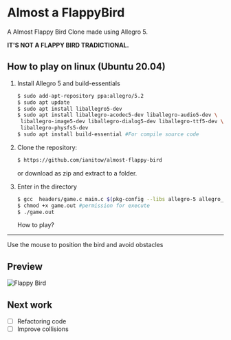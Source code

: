 # Almost a FlappyBird

A Almost Flappy Bird Clone made using Allegro 5.

**IT'S NOT A FLAPPY BIRD TRADICTIONAL.**

## How to play on linux (Ubuntu 20.04)

1. Install Allegro 5 and build-essentials

   ```bash
   $ sudo add-apt-repository ppa:allegro/5.2
   $ sudo apt update
   $ sudo apt install liballegro5-dev
   $ sudo apt install liballegro-acodec5-dev liballegro-audio5-dev \
    liballegro-image5-dev liballegro-dialog5-dev liballegro-ttf5-dev \
    liballegro-physfs5-dev
   $ sudo apt install build-essential #For compile source code
   ```

1. Clone the repository:

   ```bash
   $ https://github.com/ianitow/almost-flappy-bird
   ```

   or download as zip and extract to a folder.

1. Enter in the directory

   ```bash
   $ gcc  headers/game.c main.c $(pkg-config --libs allegro-5 allegro_font-5 allegro_image-5 allegro_ttf-5 allegro_dialog-5 allegro_audio-5 allegro_acodec-5 allegro_primitives-5) -o game.out
   $ chmod +x game.out #permission for execute
   $ ./game.out
   ```

   How to play?

---

Use the mouse to position the bird and avoid obstacles

## Preview

![Flappy Bird](images/preview.gif)

## Next work

- [ ] Refactoring code
- [ ] Improve collisions
